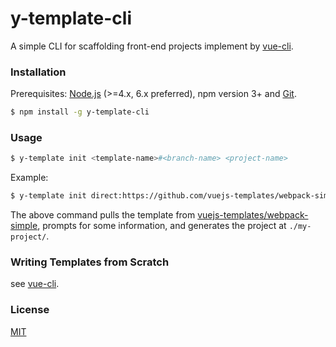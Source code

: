 # y-template-cli

A simple CLI for scaffolding front-end projects implement by [vue-cli](https://github.com/vuejs/vue-cli).

### Installation

Prerequisites: [Node.js](https://nodejs.org/en/) (>=4.x, 6.x preferred), npm version 3+ and [Git](https://git-scm.com/).

``` bash
$ npm install -g y-template-cli
```

### Usage

``` bash
$ y-template init <template-name>#<branch-name> <project-name>
```

Example:

``` bash
$ y-template init direct:https://github.com/vuejs-templates/webpack-simple.git my-project --clone
```

The above command pulls the template from [vuejs-templates/webpack-simple](https://github.com/vuejs-templates/webpack-simple), prompts for some information, and generates the project at `./my-project/`.

### Writing Templates from Scratch

see [vue-cli](https://github.com/vuejs/vue-cli#readme).

### License

[MIT](http://opensource.org/licenses/MIT)
